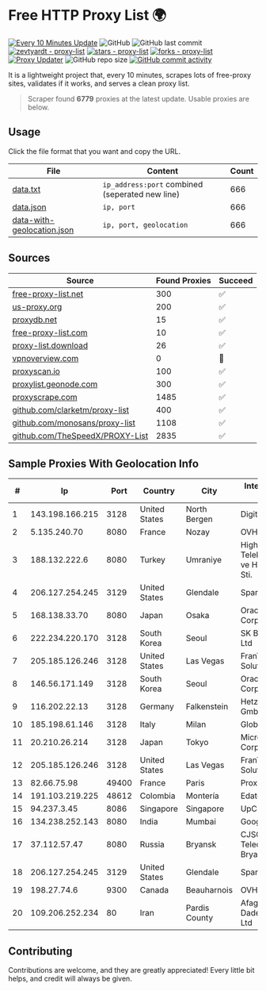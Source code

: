 
# Free HTTP Proxy List 🌍

[![Every 10 Minutes Update](https://github.com/mertguvencli/http-proxy-list/actions/workflows/main.yml/badge.svg?branch=main)](https://github.com/mertguvencli/http-proxy-list/actions/workflows/main.yml)
![GitHub](https://img.shields.io/github/license/mertguvencli/http-proxy-list)
![GitHub last commit](https://img.shields.io/github/last-commit/mertguvencli/http-proxy-list)
[![zevtyardt - proxy-list](https://img.shields.io/static/v1?label=zevtyardt&message=proxy-list&color=blue&logo=github)](https://github.com/zevtyardt/proxy-list "Go to GitHub repo")
[![stars - proxy-list](https://img.shields.io/github/stars/zevtyardt/proxy-list?style=social)](https://github.com/zevtyardt/proxy-list)
[![forks - proxy-list](https://img.shields.io/github/forks/zevtyardt/proxy-list?style=social)](https://github.com/zevtyardt/proxy-list)
[![Proxy Updater](https://github.com/zevtyardt/proxy-list/workflows/Proxy%20Updater/badge.svg)](https://github.com/zevtyardt/proxy-list/actions?query=workflow:"Proxy+Updater")
![GitHub repo size](https://img.shields.io/github/repo-size/zevtyardt/proxy-list)
[![GitHub commit activity](https://img.shields.io/github/commit-activity/m/zevtyardt/proxy-list?logo=commits)](https://github.com/zevtyardt/proxy-list/commits/main)

It is a lightweight project that, every 10 minutes, scrapes lots of free-proxy sites, validates if it works, and serves a clean proxy list.

> Scraper found **6779** proxies at the latest update. Usable proxies are below.

## Usage

Click the file format that you want and copy the URL.

|File|Content|Count|
|----|-------|-----|
|[data.txt](https://raw.githubusercontent.com/mertguvencli/http-proxy-list/main/proxy-list/data.txt)|`ip_address:port` combined (seperated new line)|666|
|[data.json](https://raw.githubusercontent.com/mertguvencli/http-proxy-list/main/proxy-list/data.json)|`ip, port`|666|
|[data-with-geolocation.json](https://raw.githubusercontent.com/mertguvencli/http-proxy-list/main/proxy-list/data-with-geolocation.json)|`ip, port, geolocation`|666|

## Sources

|Source|Found Proxies|Succeed|
|------|-------------|-------|
|[free-proxy-list.net](https://free-proxy-list.net)|300|✅|
|[us-proxy.org](https://www.us-proxy.org)|200|✅|
|[proxydb.net](http://proxydb.net)|15|✅|
|[free-proxy-list.com](https://free-proxy-list.com/?page=&port=&type%5B%5D=http&type%5B%5D=https&up_time=0&search=Search)|10|✅|
|[proxy-list.download](https://www.proxy-list.download/HTTP)|26|✅|
|[vpnoverview.com](https://vpnoverview.com/privacy/anonymous-browsing/free-proxy-servers)|0|🚫|
|[proxyscan.io](https://www.proxyscan.io)|100|✅|
|[proxylist.geonode.com](https://proxylist.geonode.com/api/proxy-list?limit=300&page=1&sort_by=lastChecked&sort_type=desc&protocols=http,https)|300|✅|
|[proxyscrape.com](https://api.proxyscrape.com/v2/?request=displayproxies&protocol=http&timeout=10000&country=all&ssl=all&anonymity=all)|1485|✅|
|[github.com/clarketm/proxy-list](https://raw.githubusercontent.com/clarketm/proxy-list/master/proxy-list-raw.txt)|400|✅|
|[github.com/monosans/proxy-list](https://raw.githubusercontent.com/monosans/proxy-list/main/proxies/http.txt)|1108|✅|
|[github.com/TheSpeedX/PROXY-List](https://raw.githubusercontent.com/TheSpeedX/PROXY-List/master/http.txt)|2835|✅|


## Sample Proxies With Geolocation Info

|#|Ip|Port|Country|City|Internet Service Provider|
|-|--|----|-------|----|-------------------------|
|1|143.198.166.215|3128|United States|North Bergen|DigitalOcean, LLC|
|2|5.135.240.70|8080|France|Nozay|OVH SAS|
|3|188.132.222.6|8080|Turkey|Umraniye|High Speed Telekomunikasyon ve Hab. Hiz. Ltd. Sti.|
|4|206.127.254.245|3129|United States|Glendale|Spartan Host Ltd|
|5|168.138.33.70|8080|Japan|Osaka|Oracle Corporation|
|6|222.234.220.170|3128|South Korea|Seoul|SK Broadband Co Ltd|
|7|205.185.126.246|3128|United States|Las Vegas|FranTech Solutions|
|8|146.56.171.149|3128|South Korea|Seoul|Oracle Corporation|
|9|116.202.22.13|3128|Germany|Falkenstein|Hetzner Online GmbH|
|10|185.198.61.146|3128|Italy|Milan|Global Router LLC|
|11|20.210.26.214|3128|Japan|Tokyo|Microsoft Corporation|
|12|205.185.126.246|3128|United States|Las Vegas|FranTech Solutions|
|13|82.66.75.98|49400|France|Paris|Proxad / Free SAS|
|14|191.103.219.225|48612|Colombia|Montería|Edatel S.a. E.S.P|
|15|94.237.3.45|8086|Singapore|Singapore|UpCloud Ltd|
|16|134.238.252.143|8080|India|Mumbai|Google LLC|
|17|37.112.57.47|8080|Russia|Bryansk|CJSC "ER-Telecom Holding" Bryansk branch|
|18|206.127.254.245|3129|United States|Glendale|Spartan Host Ltd|
|19|198.27.74.6|9300|Canada|Beauharnois|OVH SAS|
|20|109.206.252.234|80|Iran|Pardis County|Afagh Andish Dadeh Pardis Co. Ltd|



## Contributing

Contributions are welcome, and they are greatly appreciated! Every
little bit helps, and credit will always be given.

